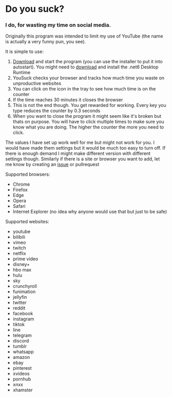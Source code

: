 # Do you suck? 
### I do, for wasting my time on social media.
Originally this program was intended to limit my use of YouTube (the name is actually a very funny pun, you see).

It is simple to use:
1) [Download](https://github.com/tommaier123/YouSuck/releases) and start the program (you can use the installer to put it into autostart). You might need to [download](https://dotnet.microsoft.com/en-us/download/dotnet/6.0) and install the .net6 Desktop Runtime
2) YouSuck checks your browser and tracks how much time you waste on unproductive websites
3) You can click on the icon in the tray to see how much time is on the counter
4) If the time reaches 30 minutes it closes the browser
5) This is not the end though. You get rewarded for working. Every key you type reduces the counter by 0.3 seconds
6) When you want to close the program it might seem like it's broken but thats on purpose. You will have to click multiple times to make sure you know what you are doing. The higher the counter the more you need to click.

The values I have set up work well for me but might not work for you. I would have made them settings but it would be much too easy to turn off.
If there is enough demand I might make different version with different settings though. Similarly if there is a site or browser you want to add, let me know by creating an [issue](https://github.com/tommaier123/YouSuck/issues) or pullrequest

Supported browsers:
- Chrome
- Firefox
- Edge
- Opera
- Safari
- Internet Explorer (no idea why anyone would use that but just to be safe)


Supported websites:
- youtube
- bilibili
- vimeo
- twitch
- netflix
- prime video
- disney+
- hbo max
- hulu
- sky
- crunchyroll
- funimation
- jellyfin
- twitter
- reddit
- facebook
- instagram
- tiktok
- line
- telegram
- discord
- tumblr
- whatsapp
- amazon
- ebay
- pinterest
- xvideos
- pornhub
- xnxx
- xhamster







